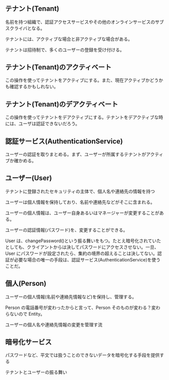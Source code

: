 #

## テナント(Tenant)

名前を持つ組織で、認証アクセスサービスやその他のオンラインサービスのサブスクライバとなる。

テナントには、アクティブな場合と非アクティブな場合がある。

テナントは招待制で、多くのユーザーの登録を受け付ける。

## テナント(Tenant)のアクティベート

この操作を使ってテナントをアクティブにする。また、現在アクティブかどうかも確認するかもしれない。

## テナント(Tenant)のデアクティベート

この操作を使ってテナントをデアクティブにする。テナントをデアクティブな時には、ユーザは認証できないだろう。

## 認証サービス(AuthenticationService)

ユーザーの認証を取りまとめる。まず、ユーザーが所属するテナントがアクティブか確かめる。

## ユーザー(User)

テナントに登録されたセキュリティの主体で、個人名や連絡先の情報を持つ

ユーザーは個人情報を保持しており、名前や連絡先などがそこに含まれる。

ユーザーの個人情報は、ユーザー自身あるいはマネージャーが変更することがある。

ユーザーの認証情報(パスワード)を、変更することができる。

User は、changePassword()という振る舞いをもつ。たとえ暗号化されていたとしても、クライアントからは決してパスワードにアクセスさせない。一旦、User にパスワードが設定されたら、集約の境界の超えることは決してない。認証が必要な場合の唯一の手段は、認証サービス(AuthenticationService)を使うことだ。

## 個人(Person)

ユーザーの個人情報(名前や連絡先情報など)を保持し、管理する。

Person の電話番号が変わったからと言って、Person そのものが変わる？変わらないので Entity。

ユーザーの個人名や連絡先情報の変更を管理す流

## 暗号化サービス

パスワードなど、平文では扱うことのできないデータを暗号化する手段を提供する

テナントとユーザーの振る舞い
